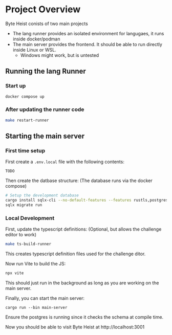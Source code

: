 # Project Overview

Byte Heist conists of two main projects

* The lang runner provides an isolated environment for langugaes, it runs inside docker/podman
* The main server provides the frontend. It should be able to run directly inside Linux or WSL.
    * Windows might work, but is untested

## Running the lang Runner

###  Start up
```bash
docker compose up
```

### After updating the runner code

```bash
make restart-runner
```

## Starting the main server

### First time setup

First create a `.env.local` file with the following contents:
```
TODO
```

Then create the datbase structure: (The database runs via the docker compose)
```bash
# Setup the development database
cargo install sqlx-cli --no-default-features --features rustls,postgres
sqlx migrate run
```

### Local Development

First, update the typescript definitions: (Optional, but allows the challenge editor to work)
```bash
make ts-build-runner
```
This creates typescript definition files used for the challenge ditor.

Now run Vite to build the JS:
```bash
npx vite
```
This should just run in the background as long as you are working on the main server.

Finally, you can start the main server:
```
cargo run --bin main-server
```
Ensure the postgres is running since it checks the schema at compile time.

Now you should be able to visit Byte Heist at http://localhost:3001
